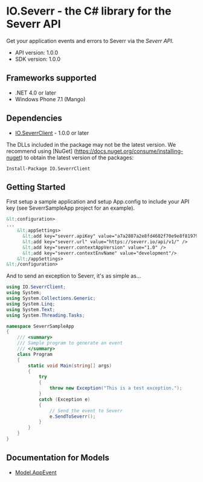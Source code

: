 # IO.Severr - the C# library for the Severr API

Get your application events and errors to Severr via the *Severr API*.

- API version: 1.0.0
- SDK version: 1.0.0

## Frameworks supported
- .NET 4.0 or later
- Windows Phone 7.1 (Mango)

## Dependencies
- [IO.SeverrClient](http://www.nuget.org/packages/IO.SeverrClient/) - 1.0.0 or later

The DLLs included in the package may not be the latest version. We recommend using [NuGet] (https://docs.nuget.org/consume/installing-nuget) to obtain the latest version of the packages:
```
Install-Package IO.SeverrClient
```

## Getting Started

First setup a sample application and setup App.config to include your API key (see SeverrSampleApp project for an example).

```xml
&lt;configuration>
...
    &lt;appSettings>
      &lt;add key="severr.apiKey" value="a7a2807a2e8fd4602f70e9e8f819790a267213934083" />
      &lt;add key="severr.url" value="https://severr.io/api/v1/" />
      &lt;add key="severr.contextAppVersion" value="1.0" />
      &lt;add key="severr.contextEnvName" value="development"/>
    &lt;/appSettings>
&lt;/configuration>
```

And to send an exception to Severr, it's as simple as...

```csharp
using IO.SeverrClient;
using System;
using System.Collections.Generic;
using System.Linq;
using System.Text;
using System.Threading.Tasks;

namespace SeverrSampleApp
{
    /// <summary>
    /// Sample program to generate an event
    /// </summary>
    class Program
    {
        static void Main(string[] args)
        {
            try
            {
                throw new Exception("This is a test exception.");
            }
            catch (Exception e)
            {
                // Send the event to Severr
                e.SendToSeverr();
            }
        }
    }
}
```

<a name="documentation-for-models"></a>
## Documentation for Models

 - [Model.AppEvent](https://github.com/severr/severr-csharp/blob/master/generated/docs/AppEvent.md)

